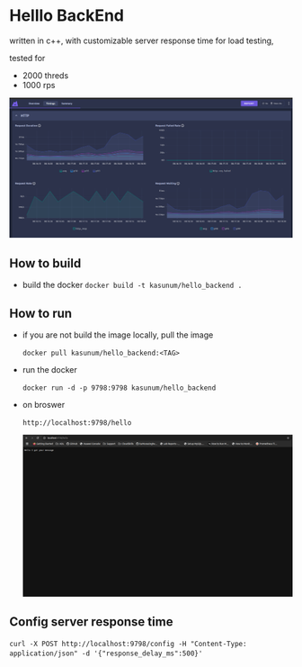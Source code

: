 # Helllo BackEnd
written in c++, with customizable server response time for load testing, 

tested for 
  - 2000 threds
  - 1000 rps

![k6 script](./images/test.png)


## How to build

- build the docker
    ``docker build -t kasunum/hello_backend .``

## How to run

- if you are not build the image locally, pull the image

    ``docker pull kasunum/hello_backend:<TAG>``

- run the docker

    ``docker run -d -p 9798:9798 kasunum/hello_backend``

- on broswer

    ``http://localhost:9798/hello``

    ![response](./images/response.png)


## Config server response time

``curl -X POST http://localhost:9798/config -H "Content-Type: application/json" -d '{"response_delay_ms":500}'``
